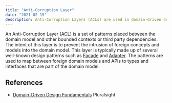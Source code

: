 ```yaml
---
title: "Anti-Corruption Layer"
date: "2021-02-15"
description: Anti-Corruption Layers (ACLs) are used in domain-driven design (DDD) to allow for interactions with other contexts without adversely impacting the design of the core domain model.
---
```


An Anti-Corruption Layer (ACL) is a set of patterns placed between the domain model and other bounded contexts or third party dependencies. The intent of this layer is to prevent the intrusion of foreign concepts and models into the domain model. This layer is typically made up of several well-known design patterns such as [Facade](/design-patterns/design-patterns-overview) and [Adapter](/design-patterns/adapter-design-pattern). The patterns are used to map between foreign domain models and APIs to types and interfaces that are part of the domain model.

## References

- [Domain-Driven Design Fundamentals](https://www.pluralsight.com/courses/domain-driven-design-fundamentals) Pluralsight